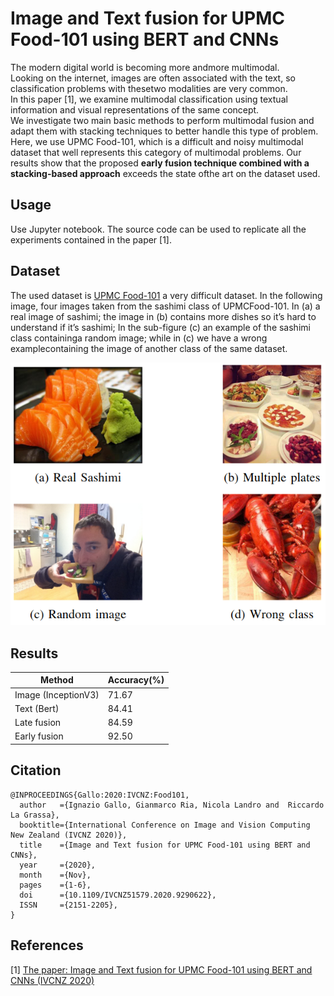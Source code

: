 # Image and Text fusion for UPMC Food-101 using BERT and CNNs
The  modern  digital  world  is  becoming  more  andmore  multimodal.  
Looking  on  the  internet,  images  are  often associated  with  the  text,  so  classification  problems  with  thesetwo  modalities  are  very  common.  
In  this  paper [1],  we  examine multimodal  classification  using  textual  information  and  visual representations  of  the  same  concept.  
We  investigate  two  main basic methods to perform multimodal fusion and adapt them with stacking techniques to better handle this type of problem. 
Here, we use UPMC Food-101, which is a difficult and noisy multimodal dataset that well represents this category of multimodal problems.
Our   results   show   that   the   proposed   **early   fusion   technique combined  with  a  stacking-based  approach**  exceeds  the  state  ofthe  art  on the  dataset used.

## Usage
Use Jupyter notebook.
The source code can be used to replicate all the experiments contained in the paper [1].

## Dataset
The used dataset is [UPMC Food-101](http://visiir.lip6.fr/explore) a very difficult dataset.
In the following image, four images taken from the sashimi class of UPMCFood-101. 
In (a) a real image of sashimi; 
the image in (b) contains more dishes so it’s hard to understand if it’s sashimi;
In the sub-figure (c) an example of the sashimi class containinga random image; 
while in (c) we have a wrong examplecontaining the image of another class of the same dataset.

![dataset](imgs/food101.png)

## Results
| Method | Accuracy(%) |
| ---      |  ------  |
| Image (InceptionV3)   | 71.67 | 
| Text (Bert) | 84.41 | 
| Late fusion   | 84.59 | 
| Early fusion   | 92.50 | 

## Citation
```
@INPROCEEDINGS{Gallo:2020:IVCNZ:Food101, 
  author   ={Ignazio Gallo, Gianmarco Ria, Nicola Landro and  Riccardo La Grassa}, 
  booktitle={International Conference on Image and Vision Computing New Zealand (IVCNZ 2020)}, 
  title    ={Image and Text fusion for UPMC Food-101 using BERT and CNNs}, 
  year     ={2020}, 
  month    ={Nov},
  pages    ={1-6},
  doi      ={10.1109/IVCNZ51579.2020.9290622}, 
  ISSN     ={2151-2205}, 
}
```

## References
[1] [The paper: Image and Text fusion for UPMC Food-101 using BERT and CNNs (IVCNZ 2020)](http://artelab.dista.uninsubria.it/res/research/papers/2020/2020-IVCNZ-Gallo-Food101.pdf)

